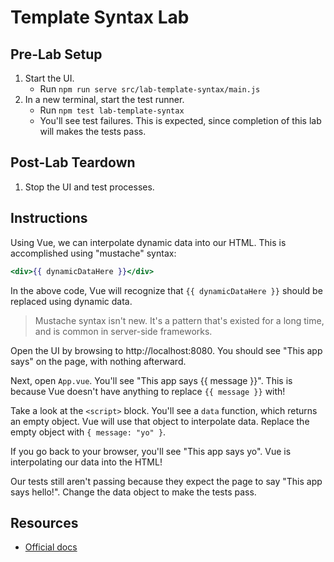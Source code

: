 # Template Syntax Lab

## Pre-Lab Setup

1. Start the UI.
   - Run `npm run serve src/lab-template-syntax/main.js`
2. In a new terminal, start the test runner.
   - Run `npm test lab-template-syntax`
   - You'll see test failures. This is expected, since completion of this lab will makes the tests pass.

## Post-Lab Teardown

1. Stop the UI and test processes.

## Instructions

Using Vue, we can interpolate dynamic data into our HTML. This is accomplished using "mustache" syntax:

```hbs
<div>{{ dynamicDataHere }}</div>
```

In the above code, Vue will recognize that `{{ dynamicDataHere }}` should be replaced using dynamic data.

> Mustache syntax isn't new. It's a pattern that's existed for a long time, and is common in server-side frameworks.

Open the UI by browsing to http://localhost:8080. You should see "This app says" on the page, with nothing afterward.

Next, open `App.vue`. You'll see "This app says {{ message }}". This is because Vue doesn't have anything to replace `{{ message }}` with!

Take a look at the `<script>` block. You'll see a `data` function, which returns an empty object. Vue will use that object to interpolate data. Replace the empty object with `{ message: "yo" }`.

If you go back to your browser, you'll see "This app says yo". Vue is interpolating our data into the HTML!

Our tests still aren't passing because they expect the page to say "This app says hello!". Change the data object to make the tests pass.

## Resources

- [Official docs](https://vuejs.org/v2/guide/syntax.html)
